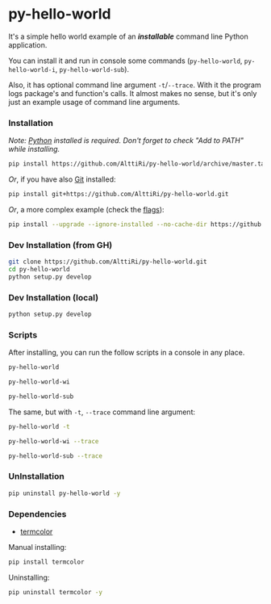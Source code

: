 # py-hello-world

It's a simple hello world example of an **_installable_** command line Python application.

You can install it and run in console some commands (`py-hello-world`, `py-hello-world-i`, `py-hello-world-sub`).

Also, it has optional command line argument `-t`/`--trace`. 
With it the program logs package's and function's calls.
It almost makes no sense, but it's only just an example usage of command line arguments.


### Installation


_Note: [Python](https://www.python.org/downloads/) installed is required. Don't forget to check "Add to PATH" while installing._

```bash
pip install https://github.com/AlttiRi/py-hello-world/archive/master.tar.gz
```

_Or_, if you have also [Git](https://git-scm.com/downloads) installed:

```bash
pip install git+https://github.com/AlttiRi/py-hello-world.git
```

_Or_, a more complex example (check the [flags](https://pip.pypa.io/en/latest/cli/pip_install/?highlight=--no-use-wheel#options)):

```bash
pip install --upgrade --ignore-installed --no-cache-dir https://github.com/AlttiRi/py-hello-world/archive/master.tar.gz
```


### Dev Installation (from GH)
```bash
git clone https://github.com/AlttiRi/py-hello-world.git
cd py-hello-world
python setup.py develop
```

### Dev Installation (local)
```bash
python setup.py develop
```

### Scripts

After installing, you can run the follow scripts in a console in any place.

```bash
py-hello-world
```
```bash
py-hello-world-wi
```
```bash
py-hello-world-sub
```

The same, but with `-t`, `--trace` command line argument:
```bash
py-hello-world -t
```
```bash
py-hello-world-wi --trace
```
```bash
py-hello-world-sub --trace
```

### UnInstallation
```bash
pip uninstall py-hello-world -y
```

### Dependencies

- [termcolor](https://pypi.org/project/termcolor/)

Manual installing:
```bash
pip install termcolor
```

Uninstalling:
```bash
pip uninstall termcolor -y
```


